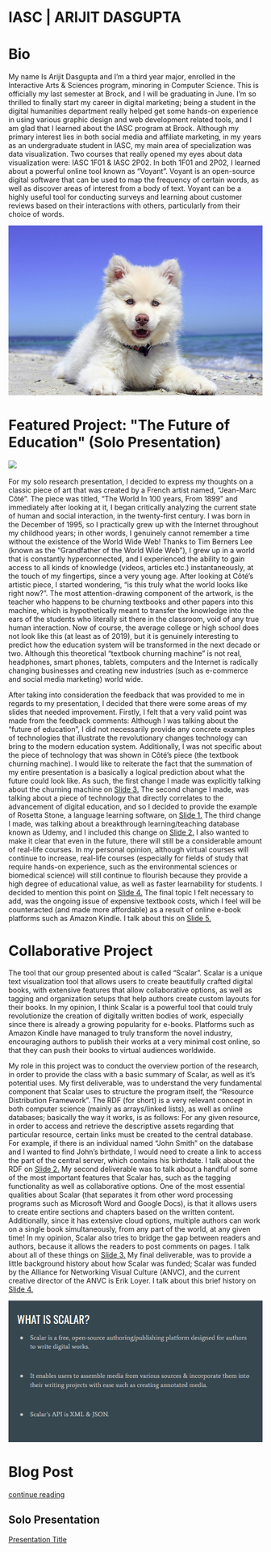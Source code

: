 # IASC | ARIJIT DASGUPTA

# Bio

My name Is Arijit Dasgupta and I’m a third year major, enrolled in the Interactive Arts & Sciences program, minoring in Computer Science. This is officially my last semester at Brock, and I will be graduating in June. I’m so thrilled to finally start my career in digital marketing; being a student in the digital humanities department really helped get some hands-on experience in using various graphic design and web development related tools, and I am glad that I learned about the IASC program at Brock. Although my primary interest lies in both social media and affiliate marketing, in my years as an undergraduate student in IASC, my main area of specialization was data visualization. Two courses that really opened my eyes about data visualization were: IASC 1F01 & IASC 2P02. In both 1F01 and 2P02, I learned about a powerful online tool known as “Voyant”. Voyant is an open-source digital software that can be used to map the frequency of certain words, as well as discover areas of interest from a body of text. Voyant can be a highly useful tool for conducting surveys and learning about customer reviews based on their interactions with others, particularly from their choice of words.

![](images/dog.jpg)

# Featured Project: "The Future of Education" (Solo Presentation)

![](https://images.boredomfiles.com/wp-content/uploads/2017/06/1-future.jpg)

For my solo research presentation, I decided to express my thoughts on a classic piece of art that was created by a French artist named, “Jean-Marc Côté”. The piece was titled, “The World In 100 years, From 1899” and immediately after looking at it, I began critically analyzing the current state of human and social interaction, in the twenty-first century. I was born in the December of 1995, so I practically grew up with the Internet throughout my childhood years; in other words, I genuinely cannot remember a time without the existence of the World Wide Web! Thanks to Tim Berners Lee (known as the “Grandfather of the World Wide Web”), I grew up in a world that is constantly hyperconnected, and I experienced the ability to gain access to all kinds of knowledge (videos, articles etc.) instantaneously, at the touch of my fingertips, since a very young age. After looking at Côté’s artistic piece, I started wondering, “is this truly what the world looks like right now?”. The most attention-drawing component of the artwork, is the teacher who happens to be churning textbooks and other papers into this machine, which is hypothetically meant to transfer the knowledge into the ears of the students who literally sit there in the classroom, void of any true human interaction. Now of course, the average college or high school does not look like this (at least as of 2019), but it is genuinely interesting to predict how the education system will be transformed in the next decade or two. Although this theoretical “textbook churning machine” is not real, headphones, smart phones, tablets, computers and the Internet is radically changing businesses and creating new industries (such as e-commerce and social media marketing) world wide.

After taking into consideration the feedback that was provided to me in regards to my presentation, I decided that there were some areas of my slides that needed improvement. Firstly, I felt that a very valid point was made from the feedback comments: Although I was talking about the “future of education”, I did not necessarily provide any concrete examples of technologies that illustrate the revolutionary changes technology can bring to the modern education system. Additionally, I was not specific about the piece of technology that was shown in Côté’s piece (the textbook churning machine). I would like to reiterate the fact that the summation of my entire presentation is a basically a logical prediction about what the future could look like. As such, the first change I made was explicitly talking about the churning machine on [Slide 3.](https://github.com/arijitdg/arijitiasc2p02/commit/e9693b5e96966f9e390778b8e71ffacceb4662fd) The second change I made, was talking about a piece of technology that directly correlates to the advancement of digital education, and so I decided to provide the example of Rosetta Stone, a language learning software, on [Slide 1.](https://github.com/arijitdg/arijitiasc2p02/commit/449c419160ff4aedb0bddeb88a37168a92980bcb) The third change I made, was talking about a breakthrough learning/teaching database known as Udemy, and I included this change on [Slide 2.](https://github.com/arijitdg/arijitiasc2p02/commit/751405165dfdd0d5d6356d4d77a710c452fd51f3) I also wanted to make it clear that even in the future, there will still be a considerable amount of real-life courses. In my personal opinion, although virtual courses will continue to increase, real-life courses (especially for fields of study that require hands-on experience, such as the environmental sciences or biomedical science) will still continue to flourish because they provide a high degree of educational value, as well as faster learnability for students. I decided to mention this point on [Slide 4.](https://github.com/arijitdg/arijitiasc2p02/commit/129ecf8e1ec480e4bf2f54574be7f397c37e1998) The final topic I felt necessary to add, was the ongoing issue of expensive textbook costs, which I feel will be counteracted (and made more affordable) as a result of online e-book platforms such as Amazon Kindle. I talk about this on [Slide 5.](https://github.com/arijitdg/arijitiasc2p02/commit/2192926fef425ea31ebdb2005fad42b960d9d5cf)

# Collaborative Project

The tool that our group presented about is called “Scalar”. Scalar is a unique text visualization tool that allows users to create beautifully crafted digital books, with extensive features that allow collaborative options, as well as tagging and organization setups that help authors create custom layouts for their books. In my opinion, I think Scalar is a powerful tool that could truly revolutionize the creation of digitally written bodies of work, especially since there is already a growing popularity for e-books. Platforms such as Amazon Kindle have managed to truly transform the novel industry, encouraging authors to publish their works at a very minimal cost online, so that they can push their books to virtual audiences worldwide.

My role in this project was to conduct the overview portion of the research, in order to provide the class with a basic summary of Scalar, as well as it’s potential uses. My first deliverable, was to understand the very fundamental component that Scalar uses to structure the program itself, the “Resource Distribution Framework”. The RDF (for short) is a very relevant concept in both computer science (mainly as arrays/linked lists), as well as online databases; basically the way it works, is as follows: For any given resource, in order to access and retrieve the descriptive assets regarding that particular resource, certain links must be created to the central database. For example, if there is an individual named “John Smith” on the database and I wanted to find John’s birthdate, I would need to create a link to access the part of the central server, which contains his birthdate. I talk about the RDF on [Slide 2.](https://github.com/IascAtBrock/IASC-2P02-TeamPresentations/blob/Team1/Overview/ArijitSlide2.md) My second deliverable was to talk about a handful of some of the most important features that Scalar has, such as the tagging functionality as well as collaborative options. One of the most essential qualities about Scalar (that separates it from other word processing programs such as Microsoft Word and Google Docs), is that it allows users to create entire sections and chapters based on the written content. Additionally, since it has extensive cloud options, multiple authors can work on a single book simultaneously, from any part of the world, at any given time! In my opinion, Scalar also tries to bridge the gap between readers and authors, because it allows the readers to post comments on pages. I talk about all of these things on [Slide 3.](https://github.com/IascAtBrock/IASC-2P02-TeamPresentations/blob/Team1/Overview/ArijitSlide3.md) My final deliverable, was to provide a little background history about how Scalar was funded; Scalar was funded by the Alliance for Networking Visual Culture (ANVC), and the current creative director of the ANVC is Erik Loyer. I talk about this brief history on [Slide 4.](https://github.com/IascAtBrock/IASC-2P02-TeamPresentations/blob/Team1/Overview/ArijitSlide4.md) 

![](images/overview.png)

# Blog Post

[continue reading](blog)

## Solo Presentation
[Presentation Title](reveal/index.html)
